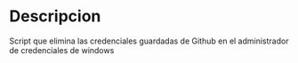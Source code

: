# Descripcion
Script que elimina las credenciales guardadas de Github en el administrador de credenciales de windows
